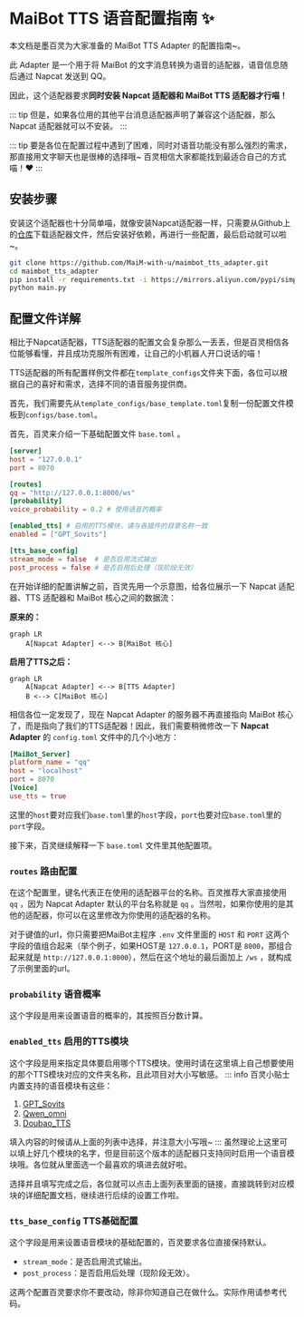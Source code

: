 # MaiBot TTS 语音配置指南 ✨

本文档是墨百灵为大家准备的 MaiBot TTS Adapter 的配置指南~。

此 Adapter 是一个用于将 MaiBot 的文字消息转换为语音的适配器，语音信息随后通过 Napcat 发送到 QQ。

因此，这个适配器要求**同时安装 Napcat 适配器和 MaiBot TTS 适配器才行喵！**

::: tip
但是，如果各位用的其他平台消息适配器声明了兼容这个适配器，那么 Napcat 适配器就可以不安装。
:::

::: tip
要是各位在配置过程中遇到了困难，同时对语音功能没有那么强烈的需求，那直接用文字聊天也是很棒的选择哦~ 百灵相信大家都能找到最适合自己的方式喵！❤️
:::


## 安装步骤
安装这个适配器也十分简单喵，就像安装Napcat适配器一样，只需要从Github上的[仓库](https://github.com/MaiM-with-u/maimbot_tts_adapter)下载适配器文件，然后安装好依赖，再进行一些配置，最后启动就可以啦~。
```bash
git clone https://github.com/MaiM-with-u/maimbot_tts_adapter.git
cd maimbot_tts_adapter
pip install -r requirements.txt -i https://mirrors.aliyun.com/pypi/simple --upgrade
python main.py
```

## 配置文件详解

相比于Napcat适配器，TTS适配器的配置文会复杂那么一丢丢，但是百灵相信各位能够看懂，并且成功克服所有困难，让自己的小机器人开口说话的喵！

TTS适配器的所有配置样例文件都在`template_configs`文件夹下面，各位可以根据自己的喜好和需求，选择不同的语音服务提供商。

首先，我们需要先从`template_configs/base_template.toml`复制一份配置文件模板到`configs/base.toml`。

首先，百灵来介绍一下基础配置文件 `base.toml` 。
```toml
[server]
host = "127.0.0.1"
port = 8070

[routes]
qq = "http://127.0.0.1:8000/ws"
[probability]
voice_probability = 0.2 # 使用语音的概率

[enabled_tts] # 启用的TTS模块，请与各插件的目录名称一致
enabled = ["GPT_Sovits"]

[tts_base_config]
stream_mode = false  # 是否启用流式输出
post_process = false # 是否启用后处理（现阶段无效）
```

在开始详细的配置讲解之前，百灵先用一个示意图，给各位展示一下 Napcat 适配器、TTS 适配器和 MaiBot 核心之间的数据流：

**原来的：**

```mermaid
graph LR
    A[Napcat Adapter] <--> B[MaiBot 核心]
```

**启用了TTS之后：**

```mermaid
graph LR
    A[Napcat Adapter] <--> B[TTS Adapter]
    B <--> C[MaiBot 核心]
```

相信各位一定发现了，现在 Napcat Adapter 的服务器不再直接指向 MaiBot 核心了，而是指向了我们的TTS适配器！因此，我们需要稍微修改一下 **Napcat Adapter** 的 `config.toml` 文件中的几个小地方：

```toml
[MaiBot_Server]
platform_name = "qq"
host = "localhost"
port = 8070
[Voice]
use_tts = true
```

这里的`host`要对应我们`base.toml`里的`host`字段，`port`也要对应`base.toml`里的`port`字段。

接下来，百灵继续解释一下 `base.toml` 文件里其他配置项。

### `routes` 路由配置
在这个配置里，键名代表正在使用的适配器平台的名称。百灵推荐大家直接使用 `qq` ，因为 Napcat Adapter 默认的平台名称就是 `qq` 。当然啦，如果你使用的是其他的适配器，你可以在这里修改为你使用的适配器的名称。

对于键值的url，你只需要把MaiBot主程序 `.env` 文件里面的 `HOST` 和 `PORT` 这两个字段的值组合起来（举个例子，如果HOST是 `127.0.0.1`，PORT是 `8000`，那组合起来就是 `http://127.0.0.1:8000`），然后在这个地址的最后面加上 `/ws` ，就构成了示例里面的url。

### `probability` 语音概率
这个字段是用来设置语音的概率的，其按照百分数计算。

### `enabled_tts` 启用的TTS模块
这个字段是用来指定具体要启用哪个TTS模块。使用时请在这里填上自己想要使用的那个TTS模块对应的文件夹名称，且此项目对大小写敏感。
::: info 百灵小贴士
内置支持的语音模块有这些：
1. [GPT_Sovits](./gpt_sovits) 
2. [Qwen_omni](./qwen_omni)
3. [Doubao_TTS](./doubao_tts)

填入内容的时候请从上面的列表中选择，并注意大小写哦~
:::
虽然理论上这里可以填上好几个模块的名字，但是目前这个版本的适配器只支持同时启用一个语音模块哦。各位就从里面选一个最喜欢的填进去就好啦。

选择并且填写完成之后，各位就可以点击上面列表里面的链接，直接跳转到对应模块的详细配置文档，继续进行后续的设置工作啦。

### `tts_base_config` TTS基础配置
这个字段是用来设置语音模块的基础配置的，百灵要求各位直接保持默认。

- `stream_mode`：是否启用流式输出。
- `post_process`：是否启用后处理（现阶段无效）。

这两个配置百灵要求你不要改动，除非你知道自己在做什么。实际作用请参考代码。